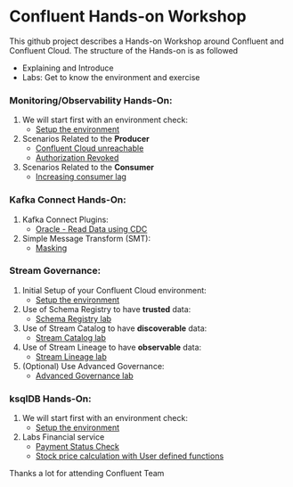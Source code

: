 # Confluent Hands-on Workshop
This github project describes a Hands-on Workshop around Confluent and Confluent Cloud. The structure of the Hands-on is as followed
  * Explaining and Introduce 
  * Labs: Get to know the environment and exercise 

### Monitoring/Observability Hands-On:

1. We will start first with an environment check:
    * [Setup the environment](labs/01_Setup-Env.md)
2. Scenarios Related to the **Producer**
    * [Confluent Cloud unreachable](labs/01_ProducerCCunreachable.md)
    * [Authorization Revoked](labs/01_ProducerAuthorizationRevoked.md)
3. Scenarios Related to the **Consumer**
    * [Increasing consumer lag](labs/01_ConsumerLag.md)

### Kafka Connect Hands-On:

1. Kafka Connect Plugins:
    * [Oracle - Read Data using CDC](labs/03_usecase_oracleCDC.md)
2. Simple Message Transform (SMT):
    * [Masking](labs/03_usecase_oracleSMT.md)


### Stream Governance:

1. Initial Setup of your Confluent Cloud environment:
    * [Setup the environment](labs/02_Setup-Env.md)
2. Use of Schema Registry to have **trusted** data:
    * [Schema Registry lab](labs/02_SR_lab.md)
3. Use of Stream Catalog to have **discoverable** data:
    * [Stream Catalog lab](labs/02_SC_lab.md)
4. Use of Stream Lineage to have **observable** data:
    * [Stream Lineage lab](labs/02_SL_lab.md)
5. (Optional) Use Advanced Governance:
    * [Advanced Governance lab](labs/02_AG_lab.md)


### ksqlDB Hands-On:

1. We will start first with an environment check:
    * [Setup the environment](labs/00_Setup-Env.md)
2. Labs Financial service
     * [Payment Status Check](labs/02_usecase_finserv_1.md)
    * [Stock price calculation with User defined functions](labs/02_usecase_finserv_2.md)

Thanks a lot for attending
Confluent Team